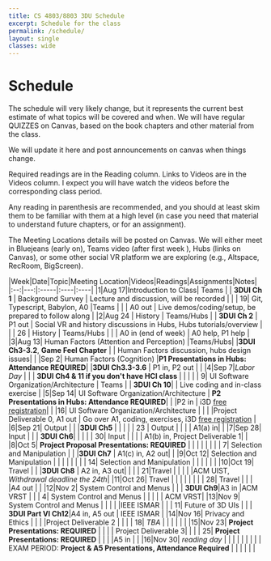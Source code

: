 ```yaml
---
title: CS 4803/8803 3DU Schedule
excerpt: Schedule for the class
permalink: /schedule/
layout: single
classes: wide
---
```


# Schedule

The schedule will very likely change, but it represents the current best estimate of what topics will be covered and when.  We will have regular QUIZZES on Canvas, based on the book chapters and other material from the class.

We will update it here and post announcements on canvas when things change.

Required readings are in the Reading column. Links to Videos are in the Videos column.  I expect you will have watch the videos before the corresponding class period.

Any reading in parenthesis are recommended, and you should at least skim them to be familiar with them at a high level (in case you need that material to understand future chapters, or for an assignment).

The Meeting Locations details will be posted on Canvas.  We will either meet in Bluejeans (early on), Teams video (after first week ), Hubs (links on Canvas), or some other social VR platform we are exploring (e.g., Altspace, RecRoom, BigScreen).

|Week|Date|Topic|Meeting Location|Videos|Readings|Assignments|Notes|
|:--:|---:|:-----|:----|:----|
|1|Aug 17|Introduction to Class| Teams | | **3DUI Ch 1** | Background Survey | Lecture and discussion, will be recorded |
| | 19| Git, Typescript, Babylon, A0 |Teams | | | A0 out | Live demos/coding/setup, be prepared to follow along |
|2|Aug 24 | History  | Teams/Hubs | | **3DUI Ch 2**  | P1 out | Social VR and history discussions in Hubs, Hubs tutorials/overview |
| | 26 |  History | Teams/Hubs | | | A0 in (end of week) | A0 help, P1 help |
|3|Aug 13| Human Factors (Attention and Perception) |Teams/Hubs| |**3DUI Ch3-3.2**, **Game Feel Chapter** | | Human Factors discussion, hubs design issues|
| |Sep 2| Human Factors (Cognition) |**P1 Presentations in Hubs: Attendance REQUIRED**| |**3DUI Ch3.3-3.6** | P1 in, P2 out | |
|4|Sep 7|_Labor Day_ | | | **3DUI Ch4 & 11 if you don't have HCI class** | | |
| | 9| UI Software Organization/Architecture | Teams | | **3DUI Ch 10**| | Live coding and in-class exercise |
|5|Sep 14| UI Software Organization/Architecture | **P2 Presentations in Hubs: Attendance REQUIRED**| | |P2 in | i3D [free registration](https://bit.ly/i3d2020reg)|
| |16| UI Software Organization/Architecture | | | |Project Deliverable 0, A1 out | Go over A1, coding, exercises, i3D [free registration](https://bit.ly/i3d2020reg) |
|6|Sep 21| Output | | |**3DUI Ch5**  | | |
| | 23 | Output | | | | A1(a) in| |
|7|Sep 28| Input | | | **3DUI Ch6**| | |
| |  30| Input | | | | A1(b) in, Project Deliverable 1| |
|8|Oct 5| **Project Proposal Presentations: REQUIRED** | | | | | |
| | 7| Selection and Manipulation | | |**3DUI Ch7** | A1(c) in, A2 out| |
|9|Oct 12| Selection and Manipulation | | | | | |
| | 14| Selection and Manipulation | | | | | |
|10|Oct 19| Travel | | |**3DUI Ch8** | A2 in, A3 out| |
| | 21|Travel | | | | |ACM UIST, _Withdrawal deadline the 24th_|
|11|Oct 26| Travel | | | | | |
| | 28| Travel | | | |A4 out | |
|12|Nov 2| System Control and Menus | | | **3DUI Ch9**|A3 in |ACM VRST |
| | 4| System Control and Menus | | | | | ACM VRST|
|13|Nov 9| System Control and Menus | | | | |IEEE ISMAR |
| | 11| Future of 3D UIs | | | **3DUI Part VI Ch12**|A4 in, A5 out | IEEE ISMAR |
|14|Nov 16| Privacy and Ethics | | | |Project Deliverable 2 | |
| | 18| _TBA_ | | | | | |
|15|Nov 23| **Project Presentations: REQUIRED** | | | | Project Deliverable 3| |
| | 25| **Project Presentations: REQUIRED** | | | |A5 in | |
|16|Nov 30| *reading day* | | | | | |
| | | EXAM PERIOD: **Project & A5 Presentations, Attendance Required** | | | | | |